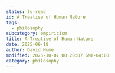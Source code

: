 ```yaml
---
status: to-read
id: A Treatise of Human Nature
tags:
  - philosophy
subcategory: empiricism
title: A Treatise of Human Nature
date: 2025-09-18
author: David Hume
modified: 2025-10-07 00:20:07 GMT-04:00
category: philosophy
---
```

